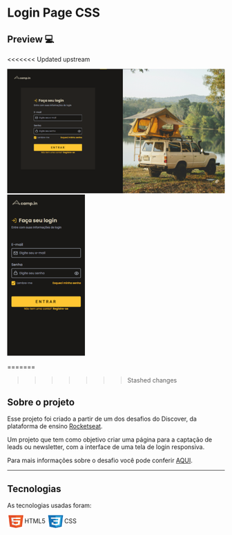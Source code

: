 # Login Page CSS
## Preview 💻

<<<<<<< Updated upstream
<div style="display: inline-block">
  <img src="./Preview/loginForm-DescktopLayout.png" width="650px"/>
  <img src="./Preview/loginForm-MobileLayout.png" width="180px"/>
</div>

=======
>>>>>>> Stashed changes

## Sobre o projeto 

Esse projeto foi criado a partir de um dos desafios do Discover, da plataforma de ensino [Rocketseat](https://app.rocketseat.com.br/discover).

Um projeto que tem como objetivo criar uma página para a captação de leads ou newsletter, com a interface de uma tela de login responsiva.

Para mais informações sobre o desafio você pode conferir [AQUI](https://efficient-sloth-d85.notion.site/Desafio-Login-Form-CSS-a10caea5a183494e97eb9ce4f33536b3).

---

## Tecnologias 

As tecnologias usadas foram:
<div style="display: inline-block">
   <img align="center" alt="Luccas-HTML" height="30" width="40" src="https://raw.githubusercontent.com/devicons/devicon/master/icons/html5/html5-original.svg">HTML5
   <img align="center" alt="Luccas-CSS" height="30" width="40" src="https://raw.githubusercontent.com/devicons/devicon/master/icons/css3/css3-original.svg">CSS
 </div>



